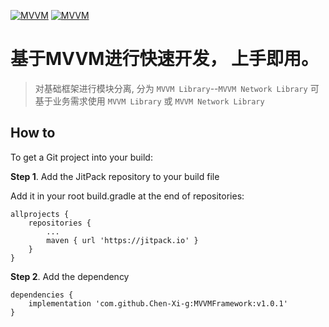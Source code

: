 

[![MVVM](https://badgen.net/badge/Alvin/mvvm/green?icon=github)](https://github.com/Chen-Xi-g/MVVMFramework)  [![MVVM](https://jitpack.io/v/Chen-Xi-g/MVVMFramework.svg)](https://jitpack.io/#Chen-Xi-g/MVVMFramework)

# 基于MVVM进行快速开发， 上手即用。

> 对基础框架进行模块分离, 分为 `MVVM Library`--`MVVM Network Library`
> 可基于业务需求使用 `MVVM Library` 或 `MVVM Network Library`

## How to

To get a Git project into your build:

**Step 1**. Add the JitPack repository to your build file

Add it in your root build.gradle at the end of repositories:

```
allprojects {
	repositories {
		...
		maven { url 'https://jitpack.io' }
	}
}
```

**Step 2**. Add the dependency

```
dependencies {
	implementation 'com.github.Chen-Xi-g:MVVMFramework:v1.0.1'
}
```

